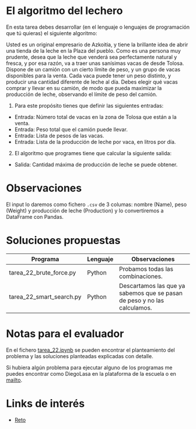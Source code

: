 # El algoritmo del lechero	

En esta tarea debes desarrollar (en el lenguaje o lenguajes de programación que tú quieras) el siguiente
algoritmo:

Usted es un original empresario de Azkoitia, y tiene la brillante idea de abrir una tienda de la leche en la
Plaza del pueblo. Como es una persona muy prudente, desea que la leche que venderá sea
perfectamente natural y fresca, y por esa razón, va a traer unas sanísimas vacas de desde Tolosa.
Dispone de un camión con un cierto límite de peso, y un grupo de vacas disponibles para la venta. Cada
vaca puede tener un peso distinto, y producir una cantidad diferente de leche al día.
Debes elegir qué vacas comprar y llevar en su camión, de modo que pueda maximizar la producción de
leche, observando el límite de peso del camión.

1. Para este propósito tienes que definir las siguientes entradas:

* Entrada: Número total de vacas en la zona de Tolosa que están a la venta.
* Entrada: Peso total que el camión puede llevar.
* Entrada: Lista de pesos de las vacas.
* Entrada: Lista de la producción de leche por vaca, en litros por día.

2. El algoritmo que programes tiene que calcular la siguiente salida:

* Salida: Cantidad máxima de producción de leche se puede obtener.

# Observaciones

El input lo daremos como fichero ``.csv`` de 3 columas: nombre (Name), peso (Weight) y producción de leche (Production) y lo convertiremos a DataFrame con Pandas.

# Soluciones propuestas

| Programa           | Lenguaje | Observaciones                                                                      |
|--------------------|----------|------------------------------------------------------------------------------------|
| tarea_22_brute_force.py | Python   | Probamos todas las combinaciones.              |
| tarea_22_smart_search.py        | Python   | Descartamos las que ya sabemos que se pasan de peso y no las calculamos.


# Notas para el evaluador

En el fichero [tarea_22.ipynb](https://github.com/ethoreum/theegg_ai/blob/master/tarea_22/tarea_22.ipynb) se pueden encontrar el planteamiento del problema y las soluciones 
planteadas explicadas con detalle.

Si hubiera algún problema para ejecutar alguno de los programas me puedes encontrar como DiegoLasa en la plataforma de la escuela o en [mailto](mailto:dilasgoi@protonmail.com).

# Links de interés

* [Reto](http://www.nachocabanes.com/retos/reto.php?n=07)
